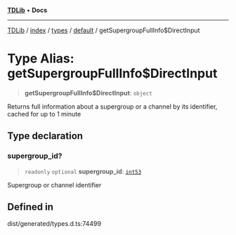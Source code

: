 [**TDLib**](../../../../../../README.md) • **Docs**

***

[TDLib](../../../../../../modules.md) / [index](../../../../../README.md) / [types](../../../README.md) / [default](../README.md) / getSupergroupFullInfo$DirectInput

# Type Alias: getSupergroupFullInfo$DirectInput

> **getSupergroupFullInfo$DirectInput**: `object`

Returns full information about a supergroup or a channel by its identifier, cached for up to 1 minute

## Type declaration

### supergroup\_id?

> `readonly` `optional` **supergroup\_id**: [`int53`](int53-1.md)

Supergroup or channel identifier

## Defined in

dist/generated/types.d.ts:74499
